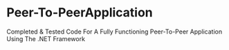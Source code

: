 # Peer-To-PeerApplication
Completed &amp; Tested Code For A Fully Functioning Peer-To-Peer Application Using The .NET Framework
